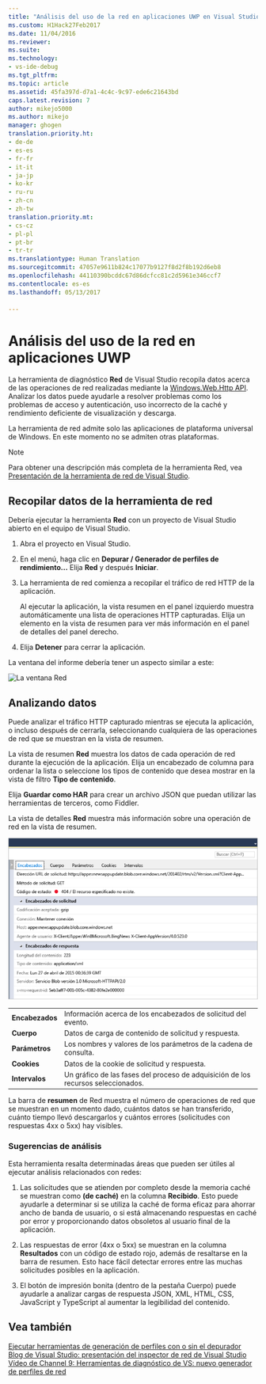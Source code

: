 ```yaml
---
title: "Análisis del uso de la red en aplicaciones UWP en Visual Studio | Microsoft Docs"
ms.custom: H1Hack27Feb2017
ms.date: 11/04/2016
ms.reviewer: 
ms.suite: 
ms.technology:
- vs-ide-debug
ms.tgt_pltfrm: 
ms.topic: article
ms.assetid: 45fa397d-d7a1-4c4c-9c97-ede6c21643bd
caps.latest.revision: 7
author: mikejo5000
ms.author: mikejo
manager: ghogen
translation.priority.ht:
- de-de
- es-es
- fr-fr
- it-it
- ja-jp
- ko-kr
- ru-ru
- zh-cn
- zh-tw
translation.priority.mt:
- cs-cz
- pl-pl
- pt-br
- tr-tr
ms.translationtype: Human Translation
ms.sourcegitcommit: 47057e9611b824c17077b9127f8d2f8b192d6eb8
ms.openlocfilehash: 44110390bcddc67d86dcfcc81c2d5961e346ccf7
ms.contentlocale: es-es
ms.lasthandoff: 05/13/2017

---
```

# <a name="analyze-network-usage-in-uwp-apps"></a>Análisis del uso de la red en aplicaciones UWP
La herramienta de diagnóstico **Red** de Visual Studio recopila datos acerca de las operaciones de red realizadas mediante la [Windows.Web.Http API](https://msdn.microsoft.com/library/windows/apps/windows.web.http.aspx). Analizar los datos puede ayudarle a resolver problemas como los problemas de acceso y autenticación, uso incorrecto de la caché y rendimiento deficiente de visualización y descarga.  
  
 La herramienta de red admite solo las aplicaciones de plataforma universal de Windows. En este momento no se admiten otras plataformas.  
  
> [!NOTE]
>  Para obtener una descripción más completa de la herramienta Red, vea [Presentación de la herramienta de red de Visual Studio](http://blogs.msdn.com/b/visualstudio/archive/2015/05/04/introducing-visual-studio-s-network-tool.aspx).  
  
## <a name="collecting-network-tool-data"></a>Recopilar datos de la herramienta de red  
 Debería ejecutar la herramienta **Red** con un proyecto de Visual Studio abierto en el equipo de Visual Studio.  
  
1.  Abra el proyecto en Visual Studio.  
  
2.  En el menú, haga clic en **Depurar / Generador de perfiles de rendimiento...** Elija **Red** y después **Iniciar**.  
  
3.  La herramienta de red comienza a recopilar el tráfico de red HTTP de la aplicación.  
  
     Al ejecutar la aplicación, la vista resumen en el panel izquierdo muestra automáticamente una lista de operaciones HTTP capturadas. Elija un elemento en la vista de resumen para ver más información en el panel de detalles del panel derecho.  
  
4.  Elija **Detener** para cerrar la aplicación.  
  
 La ventana del informe debería tener un aspecto similar a este:  
  
 ![La ventana Red](~/docs/profiling/media/network_fullwindow.png "NETWORK_FullWindow")  
  
## <a name="analyzing-data"></a>Analizando datos  
 Puede analizar el tráfico HTTP capturado mientras se ejecuta la aplicación, o incluso después de cerrarla, seleccionando cualquiera de las operaciones de red que se muestran en la vista de resumen.  
  
 La vista de resumen **Red** muestra los datos de cada operación de red durante la ejecución de la aplicación. Elija un encabezado de columna para ordenar la lista o seleccione los tipos de contenido que desea mostrar en la vista de filtro **Tipo de contenido**.  
  
 Elija **Guardar como HAR** para crear un archivo JSON que puedan utilizar las herramientas de terceros, como Fiddler.  
  
 La vista de detalles **Red** muestra más información sobre una operación de red en la vista de resumen.  
  
 ![Panel de detalles de la herramienta de red](../profiling/media/network_detailsviewpane.png "NETWORK_DetailsViewPane")  
  
|||  
|-|-|  
|**Encabezados**|Información acerca de los encabezados de solicitud del evento.|  
|**Cuerpo**|Datos de carga de contenido de solicitud y respuesta.|  
|**Parámetros**|Los nombres y valores de los parámetros de la cadena de consulta.|  
|**Cookies**|Datos de la cookie de solicitud y respuesta.|  
|**Intervalos**|Un gráfico de las fases del proceso de adquisición de los recursos seleccionados.|  
  
 La barra de **resumen** de Red muestra el número de operaciones de red que se muestran en un momento dado, cuántos datos se han transferido, cuánto tiempo llevó descargarlos y cuántos errores (solicitudes con respuestas 4xx o 5xx) hay visibles.  
  
### <a name="analysis-tips"></a>Sugerencias de análisis  
 Esta herramienta resalta determinadas áreas que pueden ser útiles al ejecutar análisis relacionados con redes:  
  
1.  Las solicitudes que se atienden por completo desde la memoria caché se muestran como **(de caché)** en la columna **Recibido**. Esto puede ayudarle a determinar si se utiliza la caché de forma eficaz para ahorrar ancho de banda de usuario, o si está almacenando respuestas en caché por error y proporcionando datos obsoletos al usuario final de la aplicación.  
  
2.  Las respuestas de error (4xx o 5xx) se muestran en la columna **Resultados** con un código de estado rojo, además de resaltarse en la barra de resumen. Esto hace fácil detectar errores entre las muchas solicitudes posibles en la aplicación.  
  
3.  El botón de impresión bonita (dentro de la pestaña Cuerpo) puede ayudarle a analizar cargas de respuesta JSON, XML, HTML, CSS, JavaScript y TypeScript al aumentar la legibilidad del contenido.  
  
## <a name="see-also"></a>Vea también  
 [Ejecutar herramientas de generación de perfiles con o sin el depurador](../profiling/running-profiling-tools-with-or-without-the-debugger.md)
 [Blog de Visual Studio: presentación del inspector de red de Visual Studio](http://go.microsoft.com/fwlink/?LinkId=535022)   
 [Vídeo de Channel 9: Herramientas de diagnóstico de VS: nuevo generador de perfiles de red](http://channel9.msdn.com/Series/ConnectOn-Demand/206)
